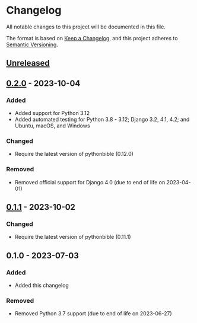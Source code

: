 # Changelog

All notable changes to this project will be documented in this file.

The format is based on [Keep a Changelog](https://keepachangelog.com/en/1.0.0/),
and this project adheres to [Semantic Versioning](https://semver.org/spec/v2.0.0.html).

## [Unreleased]

## [0.2.0] - 2023-10-04

### Added

- Added support for Python 3.12
- Added automated testing for Python 3.8 - 3.12; Django 3.2, 4.1, 4.2; and Ubuntu, macOS, and Windows

### Changed

- Require the latest version of pythonbible (0.12.0)

### Removed

- Removed official support for Django 4.0 (due to end of life on 2023-04-01)

## [0.1.1] - 2023-10-02

### Changed

- Require the latest version of pythonbible (0.11.1)

## 0.1.0 - 2023-07-03

### Added

- Added this changelog

### Removed

- Removed Python 3.7 support (due to end of life on 2023-06-27)

[unreleased]: https://github.com/avendesora/djangobible/compare/v0.2.0...HEAD
[0.2.0]: https://github.com/avendesora/djangobible/compare/v0.1.1...v0.2.0
[0.1.1]: https://github.com/avendesora/djangobible/releases/tag/v0.1.1
